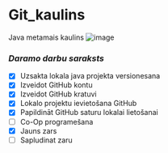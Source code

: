 # Git_kaulins
Java metamais kaulins
![image](https://user-images.githubusercontent.com/129928656/229993949-bdba5f4a-c790-438b-8fd6-4c26f462b8f3.png)

### *Daramo darbu saraksts*
-[x] Uzsakta lokala java projekta versionesana
-[x] Izveidot GitHub kontu
-[x] Izveidot GitHub kratuvi
-[x] Lokalo projektu ievietošana GitHub
-[x] Papildināt GitHub saturu lokalai lietošanai
-[ ] Co-Op programešana
-[x] Jauns zars
-[ ] Sapludinat zaru
